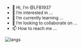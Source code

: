 - 👋 Hi, I’m @LFB1937
- 👀 I’m interested in ... 
- 🌱 I’m currently learning ...
- 💞️ I’m looking to collaborate on ...
- 📫 How to reach me ... 

<!---
LFB1937/LFB1937 is a ✨ special ✨ repository because its `README.md` (this file) appears on your GitHub profile.
You can click the Preview link to take a look at your changes.
--->
![langs](https://github-readme-stats.vercel.app/api/top-langs/?username=LFB1937&theme=&layout=compact&hide_border=true&bg_color=00000000)
